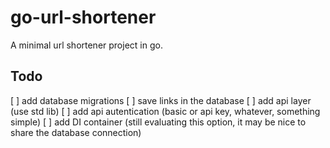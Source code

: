 # go-url-shortener

A minimal url shortener project in go.

## Todo

[ ] add database migrations
[ ] save links in the database
[ ] add api layer (use std lib)
[ ] add api autentication (basic or api key, whatever, something simple)
[ ] add DI container (still evaluating this option, it may be nice to share the database connection)
